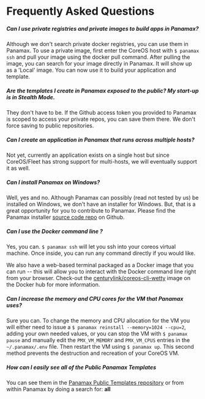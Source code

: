 # Frequently Asked Questions

##### Can I use private registries and private images to build apps in Panamax?

Although we don't search private docker registries, you can use them in Panamax. To use a private image, first enter the CoreOS host with `$ panamax ssh` and pull your image using the docker pull command. After pulling the image, you can search for your image directly in Panamax. It will show up as a 'Local' image. You can now use it to build your application and template.

##### Are the templates I create in Panamax exposed to the public? My start-up is in Stealth Mode. 

They don't have to be. If the Github access token you provided to Panamax is scoped to access your private repos, you can save them there. We don't force saving to public repositories.

##### Can I create an application in Panamax that runs across multiple hosts? 

Not yet, currently an application exists on a single host but since CoreOS/Fleet has strong support for multi-hosts, we will eventually support it as well. 

##### Can I install Panamax on Windows?

Well, yes and no. Although Panamax can possibly (read not tested by us) be installed on Windows, we don't have an installer for Windows. But, that is a great opportunity for you to contribute to Panamax. Please find the Panamax installer [source code repo](https://github.com/CenturyLinkLabs/panamax-coreos) on Github.

##### Can I use the Docker command line ? 

Yes, you can. `$ panamax ssh` will let you ssh into your coreos virtual machine. Once inside, you can run any command directly if you would like. 

We also have a web-based terminal packaged as a Docker image that you can run -- this will allow you to interact with the Docker command line right from your browser. Check-out the [centurylink/coreos-cli-wetty](https://registry.hub.docker.com/u/centurylink/coreos-cli-wetty/) image on the Docker hub for more information.

##### Can I increase the memory and CPU cores for the VM that Panamax uses?

Sure you can. To change the memory and CPU allocation for the VM you will either need to issue a `$ panamax reinstall --memory=1024 --cpu=2`, adding your own needed values, or you can stop the VM with `$ panamax pause` and manually edit the `PMX_VM_MEMORY` and `PMX_VM_CPUS` entries in the `~/.panamax/.env` file. Then restart the VM using `$ panamax up`. This second method prevents the destruction and recreation of your CoreOS VM.

##### How can I easily see all of the Public Panamax Templates

You can see them in the [Panamax Public Templates repository](https://github.com/CenturyLinkLabs/panamax-public-templates) or from within Panamax by doing a search for: **all**